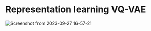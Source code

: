 # Representation learning VQ-VAE

![Screenshot from 2023-09-27 16-57-21](https://github.com/erlendlokna/representation-learning-VQ-VAE/assets/80318998/4c05cccb-6bf4-4351-be45-b228c05ba2c9)
